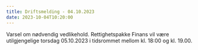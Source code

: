 ```yaml
---
title: Driftsmelding - 04.10.2023
date: 2023-10-04T10:20:00
---
```

Varsel om nødvendig vedlikehold. Rettighetspakke Finans vil være utilgjengelige torsdag 05.10.2023 i tidsrommet mellom kl. 18:00 og kl. 19.00.
